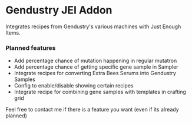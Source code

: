# Gendustry JEI Addon

Integrates recipes from Gendustry's various machines with Just Enough Items.

### Planned features

<ul>
  <li> Add percentage chance of mutation happening in regular mutatron </li>
	<li> Add percentage chance of getting specific gene sample in Sampler </li>
	<li> Integrate recipes for converting Extra Bees Serums into Gendustry Samples <l/i>
	<li> Config to enable/disable showing certain recipes </li>
	<li> Integrate recipe for combining gene samples with templates in crafting grid </li>
</ul>

Feel free to contact me if there is a feature you want (even if its already planned)

